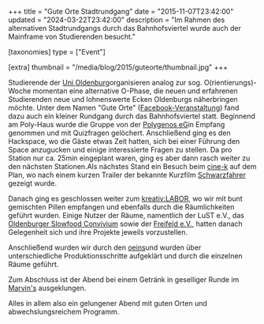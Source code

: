 +++
title = "Gute Orte Stadtrundgang"
date = "2015-11-07T23:42:00"
updated = "2024-03-22T23:42:00"
description = "Im Rahmen des alternativen Stadtrundgangs durch das Bahnhofsviertel wurde auch der Mainframe von Studierenden besucht."

[taxonomies]
type = ["Event"]

[extra]
thumbnail = "/media/blog/2015/guteorte/thumbnail.jpg"
+++

Studierende der [Uni Oldenburg](https://www.uni-oldenburg.de/)organisieren analog zur sog. O(rientierungs)-Woche
momentan eine alternative O-Phase, die neuen und erfahrenen Studierenden neue und lohnenswerte Ecken Oldenburgs
näherbringen möchte. Unter dem Namen "Gute Orte" ([Facebook-Veranstaltung](https://www.facebook.com/GuteOrte)) fand dazu
auch ein kleiner Rundgang durch das Bahnhofsviertel statt. Beginnend am Poly-Haus wurde die Gruppe von
der [Polygenos eG](http://www.polygenos.de/)in Empfang genommen und mit Quizfragen gelöchert. Anschließend ging es den
Hackspace, wo die Gäste etwas Zeit hatten, sich bei einer Führung den Space anzugucken und einige interessierte Fragen
zu stellen. Da pro Station nur ca. 25min eingeplant waren, ging es aber dann rasch weiter zu den nächsten Stationen.Als
nächstes Stand ein Besuch beim [cine-k](http://www.cine-k.de/) auf dem Plan, wo nach einem kurzen Trailer der bekannte
Kurzfilm [Schwarzfahrer](https://de.wikipedia.org/wiki/Schwarzfahrer_(1993)) gezeigt wurde.

Danach ging es geschlossen weiter zum [kreativ:LABOR](http://www.kulturetage.de/?id=232--x---205), wo wir mit bunt
gemischten Pillen empfangen und ebenfalls durch die Räumlichkeiten geführt wurden. Einige Nutzer der Räume, namentlich
der LuST e.V., das [Oldenburger Slowfood Convivium](https://www.slowfood.de/slow_food_vor_ort/oldenburg/) sowie
der [Freifeld e.V.](http://freifeld-festival.de/), hatten danach Gelegenheit sich und ihre Projekte jeweils
vorzustellen.

Anschließend wurden wir durch den [oeins](http://www.oeins.de/home/)und wurden über unterschiedliche Produktionsschritte
aufgeklärt und durch die einzelnen Räume geführt.

Zum Abschluss ist der Abend bei einem Getränk in geselliger Runde im [Marvin's](http://www.marvins.de/) ausgeklungen.

Alles in allem also ein gelungener Abend mit guten Orten und abwechslungsreichem Programm.



